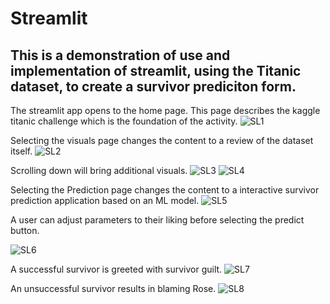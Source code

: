 # Streamlit

## This is a demonstration of use and implementation of streamlit, using the Titanic dataset, to create a survivor prediciton form.


The streamlit app opens to the home page. This page describes the kaggle titanic challenge which is the foundation of the activity.
![SL1](https://github.com/ChadUSF/DSDP/assets/98490531/968ca99d-924a-41d3-914e-0aecaea66a01)


Selecting the visuals page changes the content to a review of the dataset itself. 
![SL2](https://github.com/ChadUSF/DSDP/assets/98490531/91eee7be-db97-4f7e-8149-7c43fa538bb7)


Scrolling down will bring additional visuals.
![SL3](https://github.com/ChadUSF/DSDP/assets/98490531/1bd0bcc4-c008-4796-8f2e-2f56ff14e3e7)
![SL4](https://github.com/ChadUSF/DSDP/assets/98490531/cc09b4d9-5fbc-4318-8406-38d103e25ea5)


Selecting the Prediction page changes the content to a interactive survivor prediction application based on an ML model.
![SL5](https://github.com/ChadUSF/DSDP/assets/98490531/4a6ff1c2-1bfe-4f0f-911a-b6bb626a7962)


A user can adjust parameters to their liking before selecting the predict button.

![SL6](https://github.com/ChadUSF/DSDP/assets/98490531/001b44af-718d-4847-991b-cb2e7aa7c98c)


A successful survivor is greeted with survivor guilt.
![SL7](https://github.com/ChadUSF/DSDP/assets/98490531/3f7173dd-bfa3-453e-9c45-0b0624ac5026)


An unsuccessful survivor results in blaming Rose.
![SL8](https://github.com/ChadUSF/DSDP/assets/98490531/1fb4acc2-58ee-45ed-8414-25eedede10c6)







